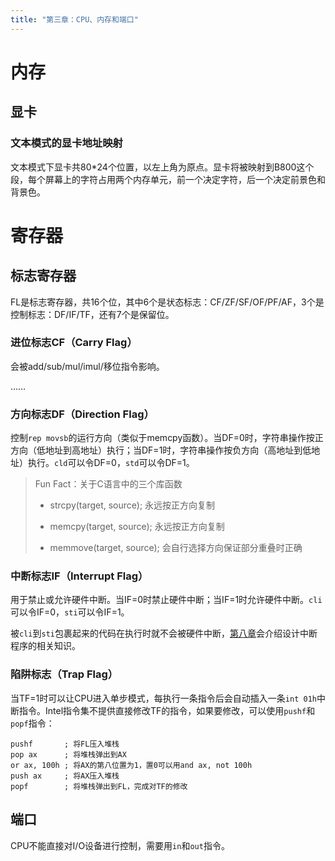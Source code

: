 ```yaml
---
title: "第三章：CPU、内存和端口"
---
```


# 内存

## 显卡

### 文本模式的显卡地址映射

文本模式下显卡共80*24个位置，以左上角为原点。显卡将被映射到B800这个段，每个屏幕上的字符占用两个内存单元，前一个决定字符，后一个决定前景色和背景色。

# 寄存器

## 标志寄存器

FL是标志寄存器，共16个位，其中6个是状态标志：CF/ZF/SF/OF/PF/AF，3个是控制标志：DF/IF/TF，还有7个是保留位。

### 进位标志CF（Carry Flag）

会被add/sub/mul/imul/移位指令影响。

……

### 方向标志DF（Direction Flag）

控制`rep movsb`的运行方向（类似于memcpy函数）。当DF=0时，字符串操作按正方向（低地址到高地址）执行；当DF=1时，字符串操作按负方向（高地址到低地址）执行。`cld`可以令DF=0，`std`可以令DF=1。

> Fun Fact：关于C语言中的三个库函数
>
> - strcpy(target, source); 永远按正方向复制
>
> - memcpy(target, source); 永远按正方向复制
>
> - memmove(target, source); 会自行选择方向保证部分重叠时正确

### 中断标志IF（Interrupt Flag）

用于禁止或允许硬件中断。当IF=0时禁止硬件中断；当IF=1时允许硬件中断。`cli`可以令IF=0，`sti`可以令IF=1。

被`cli`到`sti`包裹起来的代码在执行时就不会被硬件中断，[第八章](../cp8/)会介绍设计中断程序的相关知识。

### 陷阱标志（Trap Flag）

当TF=1时可以让CPU进入单步模式，每执行一条指令后会自动插入一条`int 01h`中断指令。Intel指令集不提供直接修改TF的指令，如果要修改，可以使用`pushf`和`popf`指令：

```assembly
pushf       ; 将FL压入堆栈
pop ax      ; 将堆栈弹出到AX
or ax, 100h ; 将AX的第八位置为1，置0可以用and ax, not 100h
push ax     ; 将AX压入堆栈
popf        ; 将堆栈弹出到FL，完成对TF的修改
```

## 端口

CPU不能直接对I/O设备进行控制，需要用`in`和`out`指令。